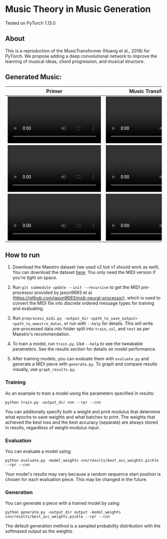 # Music Theory in Music Generation
Tested on PyTorch 1.13.0

## About
This is a reproduction of the MusicTransformer (Huang et al., 2018) for PyTorch. We propose adding a deep convolutional network to improve the learning of musical ideas, chord progression, and musical structure.

## Generated Music:
| Primer                                                                                                                           | Music Transformer                                                                                                                | Music Transformer + CNN
| -------------------------------------------------------------------------------------------------------------------------------- | -------------------------------------------------------------------------------------------------------------------------------- | --------------------------------------------------------------------------------------------------------------------------------
| <video src="https://github.com/korisya/cse-291b-symbolic-music-generation/assets/42691569/40466f29-95ce-44e6-a4e8-3e290b746b38"> | <video src="https://github.com/korisya/cse-291b-symbolic-music-generation/assets/42691569/9409c36b-2a2e-4728-9fe3-0f20fdac221f"> | <video src="https://github.com/korisya/cse-291b-symbolic-music-generation/assets/42691569/7d3dc6d4-95e2-4bb9-a14c-13ff1da4d8c6">
| <video src="https://github.com/korisya/cse-291b-symbolic-music-generation/assets/42691569/f2e8ebb4-01e1-435c-9b55-f00ac3490fc1"> | <video src="https://github.com/korisya/cse-291b-symbolic-music-generation/assets/42691569/34a6c377-5a35-4491-b682-2964b78188d1"> | <video src="https://github.com/korisya/cse-291b-symbolic-music-generation/assets/42691569/e55e012c-7098-40f0-adb8-16efc463bd4c">
| <video src="https://github.com/korisya/cse-291b-symbolic-music-generation/assets/42691569/9e01390b-15bf-4111-ac0a-1a29d7bf5861"> | <video src="https://github.com/korisya/cse-291b-symbolic-music-generation/assets/42691569/45eb0443-10fa-41a1-9573-85acd8a65f8d"> | <video src="https://github.com/korisya/cse-291b-symbolic-music-generation/assets/42691569/17084a9f-c9ff-4f22-8887-782a40e51288">

## How to run
1. Download the Maestro dataset (we used v2 but v1 should work as well). You can download the dataset [here](https://magenta.tensorflow.org/datasets/maestro). You only need the MIDI version if you're tight on space. 

2. Run `git submodule update --init --recursive` to get the MIDI pre-processor provided by jason9693 et al. (https://github.com/jason9693/midi-neural-processor), which is used to convert the MIDI file into discrete ordered message types for training and evaluating. 

3. Run `preprocess_midi.py -output_dir <path_to_save_output> <path_to_maestro_data>`, or run with `--help` for details. This will write pre-processed data into folder split into `train`, `val`, and `test` as per Maestro's recommendation.

4. To train a model, run `train.py`. Use `--help` to see the tweakable parameters. See the results section for details on model performance. 

5. After training models, you can evaluate them with `evaluate.py` and generate a MIDI piece with `generate.py`. To graph and compare results visually, use `graph_results.py`.

### Training
As an example to train a model using the parameters specified in results:

```
python train.py -output_dir cnn --rpr --cnn
```
You can additonally specify both a weight and print modulus that determine what epochs to save weights and what batches to print. The weights that achieved the best loss and the best accuracy (separate) are always stored in results, regardless of weight modulus input.

### Evaluation
You can evaluate a model using;
```
python evaluate.py -model_weights cnn/results/best_acc_weights.pickle --rpr --cnn
```

Your model's results may vary because a random sequence start position is chosen for each evaluation piece. This may be changed in the future.

### Generation
You can generate a piece with a trained model by using:
```
python generate.py -output_dir output -model_weights cnn/results/best_acc_weights.pickle --rpr --cnn
```

The default generation method is a sampled probability distribution with the softmaxed output as the weights.

